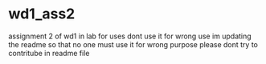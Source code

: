 # wd1_ass2
assignment 2 of wd1 in lab for uses 
dont use it for wrong use 
im updating the readme so that no one must use it for wrong purpose 
please dont try to contritube in readme file 
